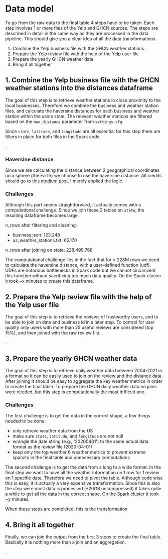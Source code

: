 # Data model

To go from the raw data to the final table 4 steps have to be taken. Each step involves 1 or more files of the Yelp
and GHCN sources. The steps are described in detail in the same way as they are processed in the data pipeline. This 
should give you a clear idea of all the data transformations.

1. Combine the Yelp business file with the GHCN weather stations. 
2. Prepare the Yelp review file with the help of the Yelp user file 
3. Prepare the yearly GHCN weather data
4. Bring it all together

## 1. Combine the Yelp business file with the GHCN weather stations into the distances dataframe

The goal of this step is to retrieve weather stations in close proximity to the local businesses. Therefore we combine
the business and weather station files, and calculate the haversine distances for each business and weather station
within the same state. The relevant weather stations are filtered based on the `max_distance` parameter from `settings.cfg`.

Since `state`, `latitude`, and `longitude` are all essential for this step there are filters in place for both files in 
the Spark code. 

<insert dbdiagram>.

### Haversine distance

Since we are calculating the distance between 2 geographical coordinates on a sphere (the Earth) we choose to use the
haversine distance. All credits should go to [this medium post](haversine), I merely applied the logic. 

### Challenges

Although this part seems straightforward, it actually comes with a computational challenge. Since we join these 2 tables
on `state`, the resulting dataframe becomes large.

n_rows after filtering and cleaning:
- business.json: 123.248
- us_weather_stations.txt: 65.170

n_rows after joining on state: 228.499.768

The computational challenge lies in the fact that for > 228M rows we need to calculate the haversine distance, with a
user-defined function (udf). UDFs are notorious bottlenecks in Spark code but we cannot circumvent this function without
sacrificing too much data quality. On the Spark cluster it took ~x minutes to create this dataframe.

## 2. Prepare the Yelp review file with the help of the Yelp user file 

The goal of this step is to retrieve the reviews of trustworthy users, and to be able to join on date and business id
in a later step. To control for user quality only users with more than 25 useful reviews are considered (top 15%), and
then joined with the raw review file.

<insert dbdiagram>.

## 3. Prepare the yearly GHCN weather data

The goal of this step is to retrieve daily weather data between 2004-2021 in a format so it can be easily used to join
on the review and the distance data. After joining it should be easy to aggregate the key weather metrics in order to
create the final table. To prepare the GHCN daily weather data no joins were needed, but this step is computationally
the most difficult one.

### Challenges

The first challenge is to get the data in the correct shape, a few things needed to be done:

- only retrieve weather data from the US
- make sure `state`, `latitude`, and `longitude` are not null
- wrangle the date string (e.g., '20200401') to the same actual data format as the review file (2020-04-01)
- keep only the top weather 6 weather metrics to prevent extreme sparsity in the final table and unnecessary computations

The second challenge is to get the data from a long to a wide format. In the final step we want to have all the weather
information on 1 row for 1 review on 1 specific date. Therefore we need to pivot the table. Although code wise this is 
easy, it is actually a very expensive transformation. Since this is also the step were most data is processed 
(+20GB uncompressed) it takes quite a while to get all the data in the correct shape. On the Spark cluster it took ~y
minutes.

When these steps are completed, this is the transformation.

<show table old format>
<show table new format>

## 4. Bring it all together

Finally, we can join the output from the first 3 steps to create the final table. Basically it is nothing more than a join
and an aggregation.

<show end result>.


[haversine]: https://medium.com/@nikolasbielski/using-a-custom-udf-in-pyspark-to-compute-haversine-distances-d877b77b4b18